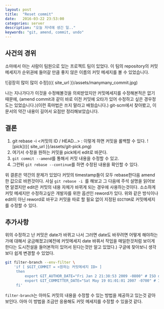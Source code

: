 ```yaml
---
layout: post
title:  "Reset commit"
date:   2016-03-22 23:53:00
categories: server
description: "오늘 저녁에 생긴 일.."
keywords: "git, amend, commit, undo"
---
```


## 사건의 경위

소마에서 아는 사람이 팀원으로 있는 프로젝트 팀이 있었다. 이 팀의  repository의 커밋 메세지가 순위권에 들어갈 만큼 좋지 않은 이름의 커밋 메세지를 볼 수 있었습니다.

![굉장히 많이 많이 수정]({{ site_url }}/assets/manymany_commit.jpg)

나는 지나가다가 이것을 수정해볼것을 의뢰받았지만 커밋메세지를 수정해본적은 없기때문에, (amend commit과 같이 바로 이전 커밋에 오타가 있어 수정하고 싶은 경우정도는 있었습니다.)(이런 흑마법은 쓰지 말라고 배웠습니다.) git-scm에서 찾아봤고, 이 문서의 약간 내용이 길어서 요점만 정리해보았습니다.

## 결론

1. git rebase -i <커밋의 ID / HEAD...> :  이렇게 하면 커밋을 롤백할 수 있다.
![pick]({{ site_url }}/assets/git-pick.png)
1. 여기서 수정을 원하는 커밋을 pick에서 edit로 바꾼다.
1. ```git commit --amend```를 통해서 커밋 내용을 수정할 수 있고.
1. 그런뒤 ```git rebase --continue```를 하면 수정된 내용을 확인할 수 있다.

위 결론은 약간의 문제가 있었다 커밋의 timestamp들이 모두 rebase한다음 amend한 값으로 바뀐것이다. 사실 ```git rebase -i ```를 해보고 그 다음에 주석 설명을 읽어보면 알겠지만 edit은 커밋의 내용 자체가 바뀌게 되는 경우에 사용하는것이다. 소소하게 커밋 메세지만 수정하고싶은 개발자를 위한 옵션인 reword가 있다. 위와 같은 방식이나 edit이 아닌 reword로 바꾸고 커밋을 따로 할 필요 없이 지정된 ```EDITOR```로 커밋메세지를 수정할 수 있다.


## 추가사항

위의 수정하고 난 커밋은 date가 바뀌고 나서 그러면 date도 바꾸려면 어떻게 해야하는가에 대해서 궁금해졌고(예전에 커밋메세지 date 바꿔서 작업을 매일한것처럼 보이게 한다는 도시전설을 들어본적이 있어서 된다는것만 알고 있었다.) 구글에 찾아보니 생각보다 쉽게 변경할 수 있었다.

```bash
git filter-branch --env-filter \
    'if [ $GIT_COMMIT = <원하는 커밋메세지 ID> ]
     then
         export GIT_AUTHOR_DATE="Fri Jan 2 21:38:53 2009 -0800" # ISO date
         export GIT_COMMITTER_DATE="Sat May 19 01:01:01 2007 -0700" # ISO date
     fi'
```

```filter-branch```는 아마도 커밋의 내용을 수정할 수 있는 방법을 제공하고 있는것 같아보인다. 아마 이 방법을 조금만 응용해도 커밋 메세지를 수정할 수 있을것 같다.
